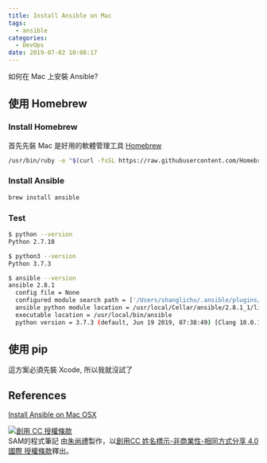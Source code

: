 ```yaml
---
title: Install Ansible on Mac
tags:
  - ansible
categories:
  - DevOps
date: 2019-07-02 10:08:17
---
```



如何在 Mac 上安裝 Ansible?

<!--more-->

## 使用 Homebrew

### Install Homebrew

首先先裝 Mac 是好用的軟體管理工具 [Homebrew](https://brew.sh/)
``` bash
/usr/bin/ruby -e "$(curl -fsSL https://raw.githubusercontent.com/Homebrew/install/master/install)"
```

### Install Ansible

``` bash
brew install ansible
```

### Test
``` bash
$ python --version
Python 2.7.10

$ python3 --version
Python 3.7.3

$ ansible --version
ansible 2.8.1
  config file = None
  configured module search path = ['/Users/shanglichu/.ansible/plugins/modules', '/usr/share/ansible/plugins/modules']
  ansible python module location = /usr/local/Cellar/ansible/2.8.1_1/libexec/lib/python3.7/site-packages/ansible
  executable location = /usr/local/bin/ansible
  python version = 3.7.3 (default, Jun 19 2019, 07:38:49) [Clang 10.0.1 (clang-1001.0.46.4)]
```

## 使用 pip
這方案必須先裝 Xcode, 所以我就沒試了


## References
[Install Ansible on Mac OSX](https://hvops.com/articles/ansible-mac-osx/)



<a rel="license" href="http://creativecommons.org/licenses/by-nc-sa/4.0/"><img alt="創用 CC 授權條款" style="border-width:0" src="https://i.creativecommons.org/l/by-nc-sa/4.0/88x31.png" /></a><br /><span xmlns:dct="http://purl.org/dc/terms/" property="dct:title">SAM的程式筆記 </span>由<a xmlns:cc="http://creativecommons.org/ns#" href="https://blog.samchu.dev/" property="cc:attributionName" rel="cc:attributionURL">朱尚禮</a>製作，以<a rel="license" href="http://creativecommons.org/licenses/by-nc-sa/4.0/">創用CC 姓名標示-非商業性-相同方式分享 4.0 國際 授權條款</a>釋出。